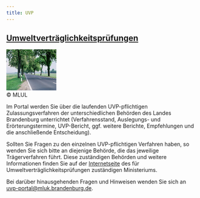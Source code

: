 ```yaml
---
title: UVP
---
```

<div class="teaser-data search">
    <div class="data">
        <a href="/" title="Zum UVP-Portal">
            <h2 class="header">Umweltverträglichkeitsprüfungen</h2>
        </a>
        <div class="img">
            <a href="/" title="Zum UVP-Portal">
                <img class="link-img" src="user/themes/uvp/images/partner-page/bb/images/uvp.jpg" alt="uvp.jpg">
            </a>
            <div class="helper text">
                <span>&copy; MLUL</span>
            </div>
        </div>
        <p>
            Im Portal werden Sie über die laufenden UVP-pflichtigen Zulassungsverfahren der unterschiedlichen Behörden des Landes Brandenburg unterrichtet (Verfahrensstand, Auslegungs- und Erörterungstermine, UVP-Bericht, ggf. weitere Berichte, Empfehlungen und die anschließende Entscheidung).
        </p>
        <p>
            Sollten Sie Fragen zu den einzelnen UVP-pflichtigen Verfahren haben, so wenden Sie sich bitte an diejenige Behörde, die das jeweilige Trägerverfahren führt. Diese zuständigen Behörden und weitere Informationen finden Sie auf der <a target="_blank" href="https://mluk.brandenburg.de/mluk/de/umwelt/fachuebergreifendes-umweltrecht/umweltpruefung/zentrales-uvp-portal/">Internetseite</a> des für Umweltverträglichkeitsprüfungen zuständigen Ministeriums.
        </p>
        <p>
            Bei darüber hinausgehenden Fragen und Hinweisen wenden Sie sich an <a href="mailto:uvp-portal@mluk.brandenburg.de">uvp-portal@mluk.brandenburg.de</a>.
        </p>
        <a href="/" title="Zum UVP-Portal">
            <span class="ic-ic-arrow arrow"></span>
        </a>
   </div>
</div>